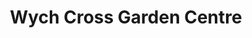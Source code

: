 ---
title: "Wych Cross Garden Centre"
url: /forest-row/wych-cross-garden-centre-colemans-hatch-road/
shop: garden centre
---